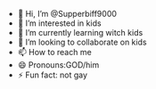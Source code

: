 - 👋 Hi, I’m @Supperbiff9000
- 👀 I’m interested in kids
- 🌱 I’m currently learning witch kids
- 💞️ I’m looking to collaborate on kids
- 📫 How to reach me 
- 😄 Pronouns:GOD/him
- ⚡ Fun fact: not gay

<!---
Supperbiff9000/Supperbiff9000 is a ✨ special ✨ repository because its `README.md` (this file) appears on your GitHub profile.
You can click the Preview link to take a look at your changes.
--->
